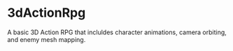 # 3dActionRpg
A basic 3D Action RPG that incluldes character animations, camera orbiting, and enemy mesh mapping.
